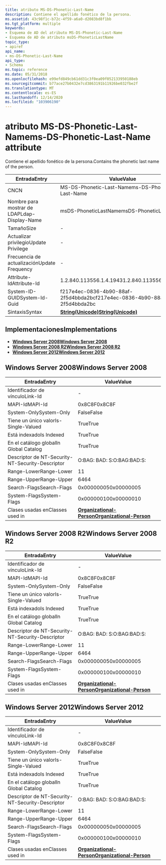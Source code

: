 ```yaml
---
title: atributo MS-DS-Phonetic-Last-Name
description: Contiene el apellido fonético de la persona.
ms.assetid: 43c98f1c-b72c-4f59-a6a0-d2083bd8f1bb
ms.tgt_platform: multiple
keywords:
- Esquema de AD del atributo MS-DS-Phonetic-Last-Name
- Esquema de AD de atributo msDS-PhoneticLastName
topic_type:
- apiref
api_name:
- ms-DS-Phonetic-Last-Name
api_type:
- Schema
ms.topic: reference
ms.date: 05/31/2018
ms.openlocfilehash: e99efd849cb61dd31c3f0ea09f052133950188eb
ms.sourcegitcommit: b77ace27b0432e7cd3863191b11926be032fbe2f
ms.translationtype: MT
ms.contentlocale: es-ES
ms.lasthandoff: 12/14/2020
ms.locfileid: "103906190"
---
```

# <a name="ms-ds-phonetic-last-name-attribute"></a><span data-ttu-id="9c5a0-105">atributo MS-DS-Phonetic-Last-Name</span><span class="sxs-lookup"><span data-stu-id="9c5a0-105">ms-DS-Phonetic-Last-Name attribute</span></span>

<span data-ttu-id="9c5a0-106">Contiene el apellido fonético de la persona.</span><span class="sxs-lookup"><span data-stu-id="9c5a0-106">Contains the phonetic last name of the person.</span></span>



| <span data-ttu-id="9c5a0-107">Entrada</span><span class="sxs-lookup"><span data-stu-id="9c5a0-107">Entry</span></span> | <span data-ttu-id="9c5a0-108">Value</span><span class="sxs-lookup"><span data-stu-id="9c5a0-108">Value</span></span> |
|-------------------|---------------------------------------------|
| <span data-ttu-id="9c5a0-109">CN</span><span class="sxs-lookup"><span data-stu-id="9c5a0-109">CN</span></span>                | <span data-ttu-id="9c5a0-110">MS-DS-Phonetic-Last-Name</span><span class="sxs-lookup"><span data-stu-id="9c5a0-110">ms-DS-Phonetic-Last-Name</span></span>                    |
| <span data-ttu-id="9c5a0-111">Nombre para mostrar de LDAP</span><span class="sxs-lookup"><span data-stu-id="9c5a0-111">Ldap-Display-Name</span></span> | <span data-ttu-id="9c5a0-112">msDS-PhoneticLastName</span><span class="sxs-lookup"><span data-stu-id="9c5a0-112">msDS-PhoneticLastName</span></span>                       |
| <span data-ttu-id="9c5a0-113">Tamaño</span><span class="sxs-lookup"><span data-stu-id="9c5a0-113">Size</span></span>              | \-                                          |
| <span data-ttu-id="9c5a0-114">Actualizar privilegio</span><span class="sxs-lookup"><span data-stu-id="9c5a0-114">Update Privilege</span></span>  | \-                                          |
| <span data-ttu-id="9c5a0-115">Frecuencia de actualización</span><span class="sxs-lookup"><span data-stu-id="9c5a0-115">Update Frequency</span></span>  | \-                                          |
| <span data-ttu-id="9c5a0-116">Attribute-Id</span><span class="sxs-lookup"><span data-stu-id="9c5a0-116">Attribute-Id</span></span>      | <span data-ttu-id="9c5a0-117">1.2.840.113556.1.4.1943</span><span class="sxs-lookup"><span data-stu-id="9c5a0-117">1.2.840.113556.1.4.1943</span></span>                     |
| <span data-ttu-id="9c5a0-118">System-ID-GUID</span><span class="sxs-lookup"><span data-stu-id="9c5a0-118">System-Id-Guid</span></span>    | <span data-ttu-id="9c5a0-119">f217e4ec-0836-4b90-88af-2f5d4bbda2bc</span><span class="sxs-lookup"><span data-stu-id="9c5a0-119">f217e4ec-0836-4b90-88af-2f5d4bbda2bc</span></span>        |
| <span data-ttu-id="9c5a0-120">Sintaxis</span><span class="sxs-lookup"><span data-stu-id="9c5a0-120">Syntax</span></span>            | [<span data-ttu-id="9c5a0-121">**String(Unicode)**</span><span class="sxs-lookup"><span data-stu-id="9c5a0-121">**String(Unicode)**</span></span>](s-string-unicode.md) |



## <a name="implementations"></a><span data-ttu-id="9c5a0-122">Implementaciones</span><span class="sxs-lookup"><span data-stu-id="9c5a0-122">Implementations</span></span>

-   [<span data-ttu-id="9c5a0-123">**Windows Server 2008**</span><span class="sxs-lookup"><span data-stu-id="9c5a0-123">**Windows Server 2008**</span></span>](#windows-server-2008)
-   [<span data-ttu-id="9c5a0-124">**Windows Server 2008 R2**</span><span class="sxs-lookup"><span data-stu-id="9c5a0-124">**Windows Server 2008 R2**</span></span>](#windows-server-2008-r2)
-   [<span data-ttu-id="9c5a0-125">**Windows Server 2012**</span><span class="sxs-lookup"><span data-stu-id="9c5a0-125">**Windows Server 2012**</span></span>](#windows-server-2012)

## <a name="windows-server-2008"></a><span data-ttu-id="9c5a0-126">Windows Server 2008</span><span class="sxs-lookup"><span data-stu-id="9c5a0-126">Windows Server 2008</span></span>



| <span data-ttu-id="9c5a0-127">Entrada</span><span class="sxs-lookup"><span data-stu-id="9c5a0-127">Entry</span></span> | <span data-ttu-id="9c5a0-128">Value</span><span class="sxs-lookup"><span data-stu-id="9c5a0-128">Value</span></span> |
|------------------------|--------------------------------------------------------------------|
| <span data-ttu-id="9c5a0-129">Identificador de vínculo</span><span class="sxs-lookup"><span data-stu-id="9c5a0-129">Link-Id</span></span>                | \-                                                                 |
| <span data-ttu-id="9c5a0-130">MAPI-Id</span><span class="sxs-lookup"><span data-stu-id="9c5a0-130">MAPI-Id</span></span>                | <span data-ttu-id="9c5a0-131">0x8C8F</span><span class="sxs-lookup"><span data-stu-id="9c5a0-131">0x8C8F</span></span>                                                             |
| <span data-ttu-id="9c5a0-132">System-Only</span><span class="sxs-lookup"><span data-stu-id="9c5a0-132">System-Only</span></span>            | <span data-ttu-id="9c5a0-133">False</span><span class="sxs-lookup"><span data-stu-id="9c5a0-133">False</span></span>                                                              |
| <span data-ttu-id="9c5a0-134">Tiene un único valor</span><span class="sxs-lookup"><span data-stu-id="9c5a0-134">Is-Single-Valued</span></span>       | <span data-ttu-id="9c5a0-135">True</span><span class="sxs-lookup"><span data-stu-id="9c5a0-135">True</span></span>                                                               |
| <span data-ttu-id="9c5a0-136">Está indexado</span><span class="sxs-lookup"><span data-stu-id="9c5a0-136">Is Indexed</span></span>             | <span data-ttu-id="9c5a0-137">True</span><span class="sxs-lookup"><span data-stu-id="9c5a0-137">True</span></span>                                                               |
| <span data-ttu-id="9c5a0-138">En el catálogo global</span><span class="sxs-lookup"><span data-stu-id="9c5a0-138">In Global Catalog</span></span>      | <span data-ttu-id="9c5a0-139">True</span><span class="sxs-lookup"><span data-stu-id="9c5a0-139">True</span></span>                                                               |
| <span data-ttu-id="9c5a0-140">Descriptor de NT-Security-</span><span class="sxs-lookup"><span data-stu-id="9c5a0-140">NT-Security-Descriptor</span></span> | <span data-ttu-id="9c5a0-141">O:BAG: BAD: S:</span><span class="sxs-lookup"><span data-stu-id="9c5a0-141">O:BAG:BAD:S:</span></span>                                                       |
| <span data-ttu-id="9c5a0-142">Range-Lower</span><span class="sxs-lookup"><span data-stu-id="9c5a0-142">Range-Lower</span></span>            | <span data-ttu-id="9c5a0-143">1</span><span class="sxs-lookup"><span data-stu-id="9c5a0-143">1</span></span>                                                                  |
| <span data-ttu-id="9c5a0-144">Range-Upper</span><span class="sxs-lookup"><span data-stu-id="9c5a0-144">Range-Upper</span></span>            | <span data-ttu-id="9c5a0-145">64</span><span class="sxs-lookup"><span data-stu-id="9c5a0-145">64</span></span>                                                                 |
| <span data-ttu-id="9c5a0-146">Search-Flags</span><span class="sxs-lookup"><span data-stu-id="9c5a0-146">Search-Flags</span></span>           | <span data-ttu-id="9c5a0-147">0x00000005</span><span class="sxs-lookup"><span data-stu-id="9c5a0-147">0x00000005</span></span>                                                         |
| <span data-ttu-id="9c5a0-148">System-Flags</span><span class="sxs-lookup"><span data-stu-id="9c5a0-148">System-Flags</span></span>           | <span data-ttu-id="9c5a0-149">0x00000010</span><span class="sxs-lookup"><span data-stu-id="9c5a0-149">0x00000010</span></span>                                                         |
| <span data-ttu-id="9c5a0-150">Clases usadas en</span><span class="sxs-lookup"><span data-stu-id="9c5a0-150">Classes used in</span></span>        | [<span data-ttu-id="9c5a0-151">**Organizational-Person**</span><span class="sxs-lookup"><span data-stu-id="9c5a0-151">**Organizational-Person**</span></span>](c-organizationalperson.md)<br/> |



## <a name="windows-server-2008-r2"></a><span data-ttu-id="9c5a0-152">Windows Server 2008 R2</span><span class="sxs-lookup"><span data-stu-id="9c5a0-152">Windows Server 2008 R2</span></span>



| <span data-ttu-id="9c5a0-153">Entrada</span><span class="sxs-lookup"><span data-stu-id="9c5a0-153">Entry</span></span> | <span data-ttu-id="9c5a0-154">Value</span><span class="sxs-lookup"><span data-stu-id="9c5a0-154">Value</span></span> |
|------------------------|--------------------------------------------------------------------|
| <span data-ttu-id="9c5a0-155">Identificador de vínculo</span><span class="sxs-lookup"><span data-stu-id="9c5a0-155">Link-Id</span></span>                | \-                                                                 |
| <span data-ttu-id="9c5a0-156">MAPI-Id</span><span class="sxs-lookup"><span data-stu-id="9c5a0-156">MAPI-Id</span></span>                | <span data-ttu-id="9c5a0-157">0x8C8F</span><span class="sxs-lookup"><span data-stu-id="9c5a0-157">0x8C8F</span></span>                                                             |
| <span data-ttu-id="9c5a0-158">System-Only</span><span class="sxs-lookup"><span data-stu-id="9c5a0-158">System-Only</span></span>            | <span data-ttu-id="9c5a0-159">False</span><span class="sxs-lookup"><span data-stu-id="9c5a0-159">False</span></span>                                                              |
| <span data-ttu-id="9c5a0-160">Tiene un único valor</span><span class="sxs-lookup"><span data-stu-id="9c5a0-160">Is-Single-Valued</span></span>       | <span data-ttu-id="9c5a0-161">True</span><span class="sxs-lookup"><span data-stu-id="9c5a0-161">True</span></span>                                                               |
| <span data-ttu-id="9c5a0-162">Está indexado</span><span class="sxs-lookup"><span data-stu-id="9c5a0-162">Is Indexed</span></span>             | <span data-ttu-id="9c5a0-163">True</span><span class="sxs-lookup"><span data-stu-id="9c5a0-163">True</span></span>                                                               |
| <span data-ttu-id="9c5a0-164">En el catálogo global</span><span class="sxs-lookup"><span data-stu-id="9c5a0-164">In Global Catalog</span></span>      | <span data-ttu-id="9c5a0-165">True</span><span class="sxs-lookup"><span data-stu-id="9c5a0-165">True</span></span>                                                               |
| <span data-ttu-id="9c5a0-166">Descriptor de NT-Security-</span><span class="sxs-lookup"><span data-stu-id="9c5a0-166">NT-Security-Descriptor</span></span> | <span data-ttu-id="9c5a0-167">O:BAG: BAD: S:</span><span class="sxs-lookup"><span data-stu-id="9c5a0-167">O:BAG:BAD:S:</span></span>                                                       |
| <span data-ttu-id="9c5a0-168">Range-Lower</span><span class="sxs-lookup"><span data-stu-id="9c5a0-168">Range-Lower</span></span>            | <span data-ttu-id="9c5a0-169">1</span><span class="sxs-lookup"><span data-stu-id="9c5a0-169">1</span></span>                                                                  |
| <span data-ttu-id="9c5a0-170">Range-Upper</span><span class="sxs-lookup"><span data-stu-id="9c5a0-170">Range-Upper</span></span>            | <span data-ttu-id="9c5a0-171">64</span><span class="sxs-lookup"><span data-stu-id="9c5a0-171">64</span></span>                                                                 |
| <span data-ttu-id="9c5a0-172">Search-Flags</span><span class="sxs-lookup"><span data-stu-id="9c5a0-172">Search-Flags</span></span>           | <span data-ttu-id="9c5a0-173">0x00000005</span><span class="sxs-lookup"><span data-stu-id="9c5a0-173">0x00000005</span></span>                                                         |
| <span data-ttu-id="9c5a0-174">System-Flags</span><span class="sxs-lookup"><span data-stu-id="9c5a0-174">System-Flags</span></span>           | <span data-ttu-id="9c5a0-175">0x00000010</span><span class="sxs-lookup"><span data-stu-id="9c5a0-175">0x00000010</span></span>                                                         |
| <span data-ttu-id="9c5a0-176">Clases usadas en</span><span class="sxs-lookup"><span data-stu-id="9c5a0-176">Classes used in</span></span>        | [<span data-ttu-id="9c5a0-177">**Organizational-Person**</span><span class="sxs-lookup"><span data-stu-id="9c5a0-177">**Organizational-Person**</span></span>](c-organizationalperson.md)<br/> |



## <a name="windows-server-2012"></a><span data-ttu-id="9c5a0-178">Windows Server 2012</span><span class="sxs-lookup"><span data-stu-id="9c5a0-178">Windows Server 2012</span></span>



| <span data-ttu-id="9c5a0-179">Entrada</span><span class="sxs-lookup"><span data-stu-id="9c5a0-179">Entry</span></span> | <span data-ttu-id="9c5a0-180">Value</span><span class="sxs-lookup"><span data-stu-id="9c5a0-180">Value</span></span> |
|------------------------|--------------------------------------------------------------------|
| <span data-ttu-id="9c5a0-181">Identificador de vínculo</span><span class="sxs-lookup"><span data-stu-id="9c5a0-181">Link-Id</span></span>                | \-                                                                 |
| <span data-ttu-id="9c5a0-182">MAPI-Id</span><span class="sxs-lookup"><span data-stu-id="9c5a0-182">MAPI-Id</span></span>                | <span data-ttu-id="9c5a0-183">0x8C8F</span><span class="sxs-lookup"><span data-stu-id="9c5a0-183">0x8C8F</span></span>                                                             |
| <span data-ttu-id="9c5a0-184">System-Only</span><span class="sxs-lookup"><span data-stu-id="9c5a0-184">System-Only</span></span>            | <span data-ttu-id="9c5a0-185">False</span><span class="sxs-lookup"><span data-stu-id="9c5a0-185">False</span></span>                                                              |
| <span data-ttu-id="9c5a0-186">Tiene un único valor</span><span class="sxs-lookup"><span data-stu-id="9c5a0-186">Is-Single-Valued</span></span>       | <span data-ttu-id="9c5a0-187">True</span><span class="sxs-lookup"><span data-stu-id="9c5a0-187">True</span></span>                                                               |
| <span data-ttu-id="9c5a0-188">Está indexado</span><span class="sxs-lookup"><span data-stu-id="9c5a0-188">Is Indexed</span></span>             | <span data-ttu-id="9c5a0-189">True</span><span class="sxs-lookup"><span data-stu-id="9c5a0-189">True</span></span>                                                               |
| <span data-ttu-id="9c5a0-190">En el catálogo global</span><span class="sxs-lookup"><span data-stu-id="9c5a0-190">In Global Catalog</span></span>      | <span data-ttu-id="9c5a0-191">True</span><span class="sxs-lookup"><span data-stu-id="9c5a0-191">True</span></span>                                                               |
| <span data-ttu-id="9c5a0-192">Descriptor de NT-Security-</span><span class="sxs-lookup"><span data-stu-id="9c5a0-192">NT-Security-Descriptor</span></span> | <span data-ttu-id="9c5a0-193">O:BAG: BAD: S:</span><span class="sxs-lookup"><span data-stu-id="9c5a0-193">O:BAG:BAD:S:</span></span>                                                       |
| <span data-ttu-id="9c5a0-194">Range-Lower</span><span class="sxs-lookup"><span data-stu-id="9c5a0-194">Range-Lower</span></span>            | <span data-ttu-id="9c5a0-195">1</span><span class="sxs-lookup"><span data-stu-id="9c5a0-195">1</span></span>                                                                  |
| <span data-ttu-id="9c5a0-196">Range-Upper</span><span class="sxs-lookup"><span data-stu-id="9c5a0-196">Range-Upper</span></span>            | <span data-ttu-id="9c5a0-197">64</span><span class="sxs-lookup"><span data-stu-id="9c5a0-197">64</span></span>                                                                 |
| <span data-ttu-id="9c5a0-198">Search-Flags</span><span class="sxs-lookup"><span data-stu-id="9c5a0-198">Search-Flags</span></span>           | <span data-ttu-id="9c5a0-199">0x00000005</span><span class="sxs-lookup"><span data-stu-id="9c5a0-199">0x00000005</span></span>                                                         |
| <span data-ttu-id="9c5a0-200">System-Flags</span><span class="sxs-lookup"><span data-stu-id="9c5a0-200">System-Flags</span></span>           | <span data-ttu-id="9c5a0-201">0x00000010</span><span class="sxs-lookup"><span data-stu-id="9c5a0-201">0x00000010</span></span>                                                         |
| <span data-ttu-id="9c5a0-202">Clases usadas en</span><span class="sxs-lookup"><span data-stu-id="9c5a0-202">Classes used in</span></span>        | [<span data-ttu-id="9c5a0-203">**Organizational-Person**</span><span class="sxs-lookup"><span data-stu-id="9c5a0-203">**Organizational-Person**</span></span>](c-organizationalperson.md)<br/> |



 

 






